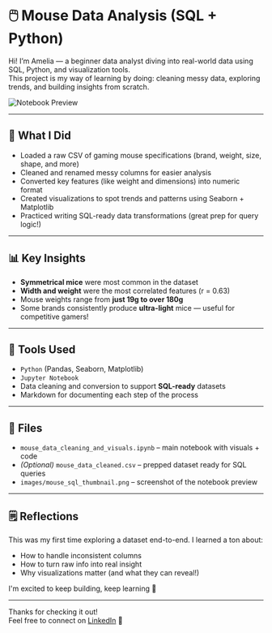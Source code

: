 # 🖱️ Mouse Data Analysis (SQL + Python)

Hi! I’m Amelia — a beginner data analyst diving into real-world data using SQL, Python, and visualization tools.  
This project is my way of learning by doing: cleaning messy data, exploring trends, and building insights from scratch.

![Notebook Preview](images/mouse_sql_thumbnail.png)

---

## 🧠 What I Did

- Loaded a raw CSV of gaming mouse specifications (brand, weight, size, shape, and more)
- Cleaned and renamed messy columns for easier analysis
- Converted key features (like weight and dimensions) into numeric format
- Created visualizations to spot trends and patterns using Seaborn + Matplotlib
- Practiced writing SQL-ready data transformations (great prep for query logic!)

---

## 📊 Key Insights

- **Symmetrical mice** were most common in the dataset
- **Width and weight** were the most correlated features (r = 0.63)
- Mouse weights range from **just 19g to over 180g**
- Some brands consistently produce **ultra-light** mice — useful for competitive gamers!

---

## 🔧 Tools Used

- `Python` (Pandas, Seaborn, Matplotlib)
- `Jupyter Notebook`
- Data cleaning and conversion to support **SQL-ready** datasets
- Markdown for documenting each step of the process

---

## 📁 Files

- `mouse_data_cleaning_and_visuals.ipynb` – main notebook with visuals + code
- *(Optional)* `mouse_data_cleaned.csv` – prepped dataset ready for SQL queries
- `images/mouse_sql_thumbnail.png` – screenshot of the notebook preview

---

## 🗒️ Reflections

This was my first time exploring a dataset end-to-end. I learned a ton about:
- How to handle inconsistent columns
- How to turn raw info into real insight
- Why visualizations matter (and what they can reveal!)

I'm excited to keep building, keep learning 🚀

---

Thanks for checking it out!  
Feel free to connect on [LinkedIn](https://www.linkedin.com/in/amelia-mimi-b0103b337) 💬  

